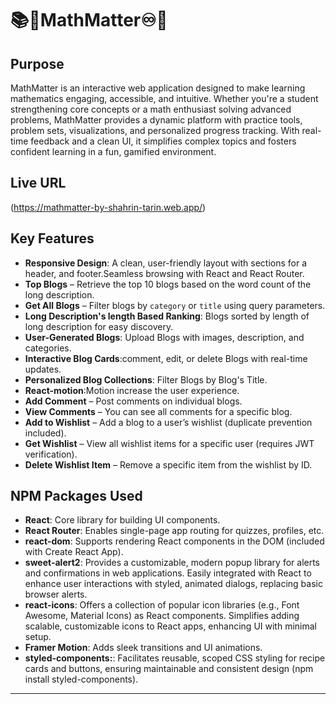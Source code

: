 # 📚🧪MathMatter♾️🌠

## Purpose
MathMatter is an interactive web application designed to make learning mathematics engaging, accessible, and intuitive. Whether you're a student strengthening core concepts or a math enthusiast solving advanced problems, MathMatter provides a dynamic platform with practice tools, problem sets, visualizations, and personalized progress tracking. With real-time feedback and a clean UI, it simplifies complex topics and fosters confident learning in a fun, gamified environment.


## Live URL
(https://mathmatter-by-shahrin-tarin.web.app/)

## Key Features
- **Responsive Design**: A clean, user-friendly layout with sections for a header, and footer.Seamless browsing with React and React Router.
- **Top Blogs** – Retrieve the top 10 blogs based on the word count of the long description.
- **Get All Blogs** – Filter blogs by `category` or `title` using query parameters.
- **Long Description's length Based Ranking**: Blogs sorted by length of long description  for easy discovery.
- **User-Generated Blogs**: Upload Blogs with images, description, and categories.
- **Interactive Blog Cards**:comment, edit, or delete Blogs with real-time updates.
- **Personalized Blog  Collections**: Filter Blogs by Blog's Title.
- **React-motion**:Motion increase the user experience.
- **Add Comment** – Post comments on individual blogs.
- **View Comments** – You can see all comments for a specific blog.
- **Add to Wishlist** – Add a blog to a user’s wishlist (duplicate prevention included).
- **Get Wishlist** – View all wishlist items for a specific user (requires JWT verification).
- **Delete Wishlist Item** – Remove a specific item from the wishlist by ID.


## NPM Packages Used
- **React**: Core library for building UI components.
- **React Router**: Enables single-page app routing for quizzes, profiles, etc.
- **react-dom**: Supports rendering React components in the DOM (included with Create React App).
- **sweet-alert2**: Provides a customizable, modern popup library for alerts and confirmations in web applications. Easily integrated with React to enhance user interactions with styled, animated dialogs, replacing basic browser alerts.
- **react-icons**: Offers a collection of popular icon libraries (e.g., Font Awesome, Material Icons) as React components. Simplifies adding scalable, customizable icons to React apps, enhancing UI with minimal setup.
- **Framer Motion**: Adds sleek transitions and UI animations.
- **styled-components:**: Facilitates reusable, scoped CSS styling for recipe cards and buttons, ensuring maintainable and consistent design (npm install styled-components).
---